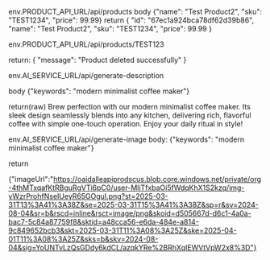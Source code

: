 env.PRODUCT_API_URL/api/products
body
{"name": "Test Product2", "sku": "TEST1234", "price": 99.99}
return
{
    "id": "67ec1a924bca78df62d39b86",
    "name": "Test Product2",
    "sku": "TEST1234",
    "price": 99.99
}

env.PRODUCT_API_URL/api/products/TEST123

return:
{
    "message": "Product deleted successfully"
}

env.AI_SERVICE_URL/api/generate-description

body
{"keywords": "modern minimalist coffee maker"}

return(raw)
Brew perfection with our modern minimalist coffee maker. Its sleek design seamlessly blends into any kitchen, delivering rich, flavorful coffee with simple one-touch operation. Enjoy your daily ritual in style!


env.AI_SERVICE_URL/api/generate-image
body:
{"keywords": "modern minimalist coffee maker"}

return

{"imageUrl":"https://oaidalleapiprodscus.blob.core.windows.net/private/org-4thMTxqafKtRBguRgVTi6pC0/user-MliTfxbaOi5fWdqKhX1S2kzq/img-yWzrProhfNseIUeyR65GOguI.png?st=2025-03-31T13%3A41%3A38Z&se=2025-03-31T15%3A41%3A38Z&sp=r&sv=2024-08-04&sr=b&rscd=inline&rsct=image/png&skoid=d505667d-d6c1-4a0a-bac7-5c84a87759f8&sktid=a48cca56-e6da-484e-a814-9c849652bcb3&skt=2025-03-31T11%3A08%3A25Z&ske=2025-04-01T11%3A08%3A25Z&sks=b&skv=2024-08-04&sig=YoUNTvLzQsGDdy6kdCL/azqkYRe%2BRhXqIEWVtVpW2x8%3D"}